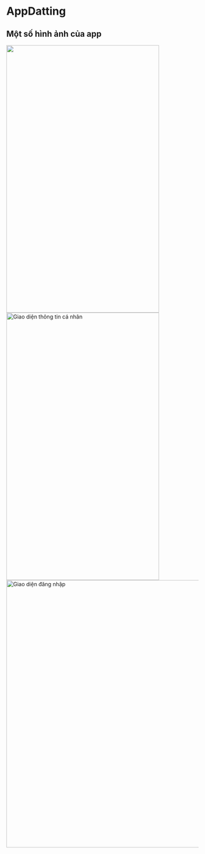 # AppDatting
## Một số hình ảnh của app 
<img src="https://firebasestorage.googleapis.com/v0/b/supertato-53d59.appspot.com/o/bg_splash.PNG?alt=media&token=a28eecdd-2d6e-4bcf-bcae-9c764828919c" width="400" height="700">
<img src="https://firebasestorage.googleapis.com/v0/b/supertato-53d59.appspot.com/o/infor.PNG?alt=media&token=17a2a8de-b1bf-47fe-8628-73dfe1a7ec79" alt="Giao diện thông tin cá nhân" width="400" height="700">
<img src="https://firebasestorage.googleapis.com/v0/b/supertato-53d59.appspot.com/o/login.PNG?alt=media&token=c4d2fdd5-7e77-4d0f-a33a-26e6e46e4a06" alt="Giao diện đăng nhập" width="600" height="700">

